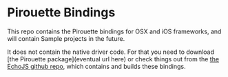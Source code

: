 Pirouette Bindings
==================

This repo contains the Pirouette bindings for OSX and iOS frameworks, and will contain Sample projects
in the future.

It does not contain the native driver code.  For that you need to download [the Pirouette package](eventual url here) or
check things out from the [the EchoJS github repo](https://github.com/toshok/echo-js), which contains and builds these
bindings.
